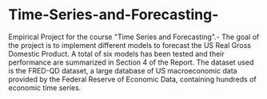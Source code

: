 # Time-Series-and-Forecasting-
Empirical Project for the course "Time Series and Forecasting".-
The goal of the project is to implement different models to forecast the US Real Gross Domestic
Product. A total of six models has been tested and their performance are summarized in Section 4 of the Report.
The dataset used is the FRED-QD dataset, a large database of US macroeconomic data provided
by the Federal Reserve of Economic Data, containing hundreds of economic time series.
